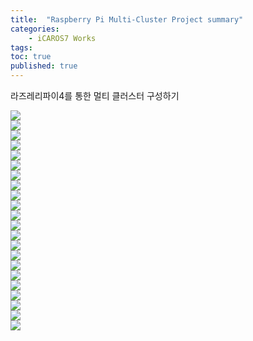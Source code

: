 ```yaml
---
title:  "Raspberry Pi Multi-Cluster Project summary"
categories:
    - iCAROS7 Works
tags:
toc: true
published: true
---
```

라즈레리파이4를 통한 멀티 클러스터 구성하기

![](/assets/2023-06-21-Embedded-Project/Low%20cost%20Multi-Cluster-blog-01.png)   
![](/assets/2023-06-21-Embedded-Project/Low%20cost%20Multi-Cluster-blog-02.png)   
![](/assets/2023-06-21-Embedded-Project/Low%20cost%20Multi-Cluster-blog-03.png)   
![](/assets/2023-06-21-Embedded-Project/Low%20cost%20Multi-Cluster-blog-04.png)   
![](/assets/2023-06-21-Embedded-Project/Low%20cost%20Multi-Cluster-blog-05.png)   
![](/assets/2023-06-21-Embedded-Project/Low%20cost%20Multi-Cluster-blog-06.png)   
![](/assets/2023-06-21-Embedded-Project/Low%20cost%20Multi-Cluster-blog-07.png)   
![](/assets/2023-06-21-Embedded-Project/Low%20cost%20Multi-Cluster-blog-08.png)   
![](/assets/2023-06-21-Embedded-Project/Low%20cost%20Multi-Cluster-blog-09.png)   
![](/assets/2023-06-21-Embedded-Project/Low%20cost%20Multi-Cluster-blog-10.png)   
![](/assets/2023-06-21-Embedded-Project/Low%20cost%20Multi-Cluster-blog-11.png)   
![](/assets/2023-06-21-Embedded-Project/Low%20cost%20Multi-Cluster-blog-12.png)   
![](/assets/2023-06-21-Embedded-Project/Low%20cost%20Multi-Cluster-blog-13.png)   
![](/assets/2023-06-21-Embedded-Project/Low%20cost%20Multi-Cluster-blog-14.png)   
![](/assets/2023-06-21-Embedded-Project/Low%20cost%20Multi-Cluster-blog-15.png)   
![](/assets/2023-06-21-Embedded-Project/Low%20cost%20Multi-Cluster-blog-16.png)   
![](/assets/2023-06-21-Embedded-Project/Low%20cost%20Multi-Cluster-blog-17.png)   
![](/assets/2023-06-21-Embedded-Project/Low%20cost%20Multi-Cluster-blog-18.png)   
![](/assets/2023-06-21-Embedded-Project/Low%20cost%20Multi-Cluster-blog-19.png)   
![](/assets/2023-06-21-Embedded-Project/Low%20cost%20Multi-Cluster-blog-20.png)   
![](/assets/2023-06-21-Embedded-Project/Low%20cost%20Multi-Cluster-blog-21.png)   
![](/assets/2023-06-21-Embedded-Project/Low%20cost%20Multi-Cluster-blog-22.png)   